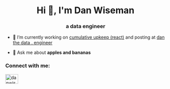 <h1 align="center">Hi 👋, I'm Dan Wiseman</h1>
<h3 align="center">a data engineer</h3>

- 🔭 I’m currently working on [cumulative upkeep (react)](/danwiseman/cumulative_upkeep_react) and posting at [dan the data . engineer](https://danthedata.engineer)

- 💬 Ask me about **apples and bananas**

<h3 align="left">Connect with me:</h3>
<p align="left">
<a href="https://linkedin.com/in/danwiseman" target="blank"><img align="center" src="https://raw.githubusercontent.com/rahuldkjain/github-profile-readme-generator/master/src/images/icons/Social/linked-in-alt.svg" alt="danwiseman" height="30" width="40" /></a>
</p>
